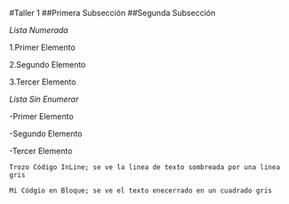 #Taller 1
##Primera Subsección 
##Segunda Subsección

*Lista Numerada*

1.Primer Elemento

2.Segundo Elemento

3.Tercer Elemento


*Lista Sin Enumerar*

-Primer Elemento

-Segundo Elemento

-Tercer Elemento


`Trozo Código InLine; se ve la linea de texto sombreada por una linea gris `

```
Mi Códgio en Bloque; se ve el texto enecerrado en un cuadrado gris
```




